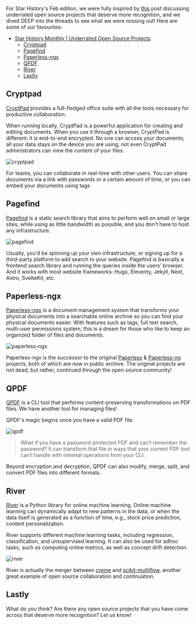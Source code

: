 For Star History's Feb edition, we were fully inspired by [this](https://news.ycombinator.com/item?id=39635486) post discussing underrated open source projects that deserve more recognition, and we dived DEEP into the threads to see what we were missing out! Here are some of our favourites:

-   [Star History Monthly | Underrated Open Source Projects](#star-history-monthly--underrated-open-source-projects)
    -   [Cryptpad](#cryptpad)
    -   [Pagefind](#pagefind)
    -   [Paperless-ngx](#paperless-ngx)
    -   [QPDF](#qpdf)
    -   [River](#river)
    -   [Lastly](#lastly)

## Cryptpad

[CryptPad](https://github.com/cryptpad/cryptpad) provides a full-fledged office suite with all the tools necessary for productive collaboration.

When running locally, CryptPad is a powerful application for creating and editing documents. When you use it through a browser, CryptPad is different: it is end-to-end encrypted. No one can access your documents; all your data stays on the device you are using, not even CryptPad administrators can view the content of your files.

![cryptpad](/assets/blog/most-underrated/cryptpad.webp)

For teams, you can collaborate in real-time with other users. You can share documents via a link with passwords or a certain amount of time, or you can embed your documents using tags

## Pagefind

[Pagefind](https://github.com/CloudCannon/pagefind) is a static search library that aims to perform well on small or large sites, while using as little bandwidth as possible, and you don't have to host any infrastructure.

![pagefind](/assets/blog/most-underrated/pagefind.webp)

Usually, you'd be spinning up your own infrastructure, or signing up for a third-party platform to add search to your website. Pagefind is basically a frontend search library and running the queries inside the users’ browser. And it works with most website frameworks: Hugo, Eleventy, Jekyll, Next, Astro, SvelteKit, etc.

## Paperless-ngx

[Paperless-ngx](https://github.com/paperless-ngx/paperless-ngx) is a document management system that transforms your physical documents into a searchable online archive so you can find your physical documents easier. With features such as tags, full text search, multi-user permissions system, this is a dream for those who like to keep an organized folder of files and documents.

![paperless-ngx](/assets/blog/most-underrated/paperless-ngx.webp)

Paperless-ngx is the successor to the original [Paperless](https://github.com/the-paperless-project/paperless) & [Paperless-ng](https://github.com/jonaswinkler/paperless-ng) projects, both of which are now in public archive. The original projects are not dead, but rather, continued through the open source community!

## QPDF

[QPDF](https://github.com/qpdf/qpdf) is a CLI tool that performs content-preserving transformations on PDF files. We have another tool for managing files!

QPDF's magic begins once you have a valid PDF file:

![qpdf](/assets/blog/most-underrated/qpdf.webp)

> What if you have a password-protected PDF and can’t remember the password?
> It can transform that file in ways that your current PDF tool can’t handle with minimal operations from your CLI.

Beyond encryption and decryption, QPDF can also modify, merge, split, and convert PDF files into different formats.

## River

[River](https://github.com/online-ml/river) is a Python library for online machine learning. Online machine learning can dynamically adapt to new patterns in the data, or when the data itself is generated as a function of time, e.g., stock price prediction, content personalization.

River supports different machine learning tasks, including regression, classification, and unsupervised learning. It can also be used for adhoc tasks, such as computing online metrics, as well as concept drift detection.

![river](/assets/blog/most-underrated/river.webp)

River is actually the merger between [creme](https://github.com/MaxHalford/creme) and [scikit-multiflow](https://github.com/scikit-multiflow/scikit-multiflow), another great example of open source collaboration and continuation.

## Lastly

What do you think? Are there any open source projects that you have come across that deserve more recognition? Let us know!
